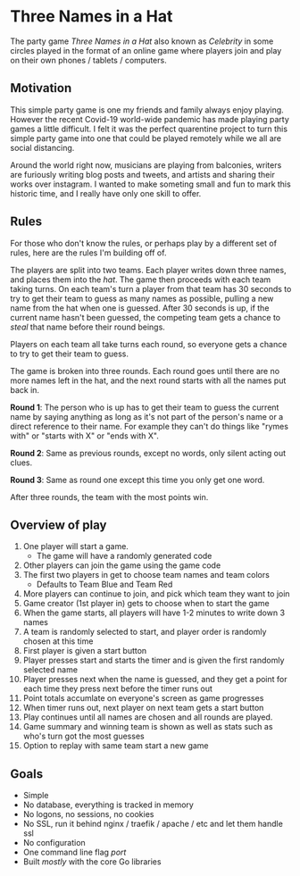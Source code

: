 # Three Names in a Hat

The party game *Three Names in a Hat* also known as *Celebrity* in some circles played in the format
of an online game where players join and play on their own phones / tablets / computers.


## Motivation
This simple party game is one my friends and family always enjoy playing.  However the recent Covid-19 world-wide
pandemic has made playing party games a little difficult. I felt it was the perfect quarentine project to turn this
simple party game into one that could be played remotely while we all are social distancing.

Around the world right now, musicians are playing from balconies, writers are furiously writing blog posts and tweets,
and artists and sharing their works over instagram. I wanted to make someting small and fun to mark this historic
time, and I really have only one skill to offer.

## Rules

For those who don't know the rules, or perhaps play by a different set of rules, here are the rules I'm building off of.

The players are split into two teams.  Each player writes down three names, and places them into the *hat*. The game then
proceeds with each team taking turns.  On each team's turn a player from that team has 30 seconds to try to get their team
to guess as many names as possible, pulling a new name from the hat when one is guessed.  After 30 seconds is up, if the
current name hasn't been guessed, the competing team gets a chance to *steal* that name before their round beings.

Players on each team all take turns each round, so everyone gets a chance to try to get their team to guess.

The game is broken into three rounds. Each round goes until there are no more names left in the hat, and the next round
starts with all the names put back in.

**Round 1**: The person who is up has to get their team to guess the current name by saying anything as long as it's
not part of the person's name or a direct reference to their name. For example they can't do things like "rymes with"
or "starts with X" or "ends with X".

**Round 2**: Same as previous rounds, except no words, only silent acting out clues.

**Round 3**: Same as round one except this time you only get one word.

After three rounds, the team with the most points win.


## Overview of play

1. One player will start a game. 
    * The game will have a randomly generated code
2. Other players can join the game using the game code
3. The first two players in get to choose team names and team colors
    * Defaults to Team Blue and Team Red
4. More players can continue to join, and pick which team they want to join
5. Game creator (1st player in) gets to choose when to start the game
6. When the game starts, all players will have 1-2 minutes to write down 3 names
7. A team is randomly selected to start, and player order is randomly chosen at this time
8. First player is given a start button
9. Player presses start and starts the timer and is given the first randomly selected name
10. Player presses next when the name is guessed, and they get a point for each time they press next before the
timer runs out
11. Point totals accumlate on everyone's screen as game progresses
12. When timer runs out, next player on next team gets a start button
13. Play continues until all names are chosen and all rounds are played.
14. Game summary and winning team is shown as well as stats such as who's turn got the most guesses
15. Option to replay with same team start a new game


## Goals
* Simple
* No database, everything is tracked in memory
* No logons, no sessions, no cookies
* No SSL, run it behind nginx / traefik / apache / etc and let them handle ssl
* No configuration
* One command line flag *port*
* Built *mostly* with the core Go libraries